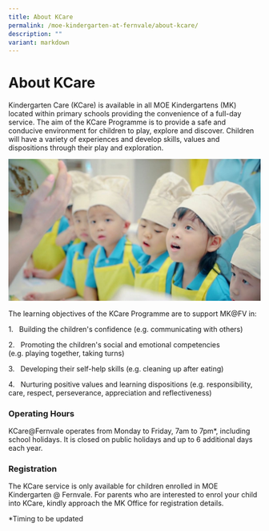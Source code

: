```yaml
---
title: About KCare
permalink: /moe-kindergarten-at-fernvale/about-kcare/
description: ""
variant: markdown
---
```

# About KCare

Kindergarten Care (KCare) is available in all MOE Kindergartens (MK) located within primary schools providing the convenience of a full-day service. The aim of the KCare Programme is to provide a safe and conducive environment for children to play, explore and discover. Children will have a variety of experiences and develop skills, values and dispositions through their play and exploration.  

![](/images/MOE%20Kindergarten%20@%20Fernvale/Fernvale_%20KCare%20photo%201.jpeg)

The learning objectives of the KCare Programme are to support MK@FV in:

1.   Building the children's confidence (e.g. communicating with others)

2.   Promoting the children's social and emotional competencies  (e.g. playing together, taking turns)

3.   Developing their self-help skills (e.g. cleaning up after eating)

4.   Nurturing positive values and learning dispositions (e.g. responsibility, care, respect, perseverance, appreciation and reflectiveness)

### Operating Hours

KCare@Fernvale operates from Monday to Friday, 7am to 7pm*, including school holidays. It is closed on public holidays and up to 6 additional days each year.

### Registration

The KCare service is only available for children enrolled in MOE Kindergarten @ Fernvale. For parents who are interested to enrol your child into KCare, kindly approach the MK Office for registration details.

*Timing to be updated